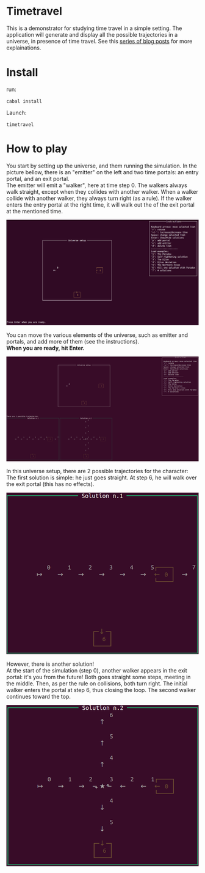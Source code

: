 # Timetravel

This is a demonstrator for studying time travel in a simple setting.
The application will generate and display all the possible trajectories in a universe, in presence of time travel.
See this [series of blog posts](https://www.corentindupont.info/blog/posts/Cosmology/2022-04-04-TimeTravel2.html) for more explainations.

Install
=======

run:
```
cabal install
```
Launch:
```
timetravel
```

How to play
===========

You start by setting up the universe, and them running the simulation.
In the picture bellow, there is an "emitter" on the left and two time portals: an entry portal, and an exit portal.    
The emitter will emit a "walker", here at time step 0.
The walkers always walk straight, except when they collides with another walker. 
When a walker collide with another walker, they always turn right (as a rule).
If the walker enters the entry portal at the right time, it will walk out the of the exit portal at the mentioned time.
   
![start](img/start.png)

You can move the various elements of the universe, such as emitter and portals, and add more of them (see the instructions).   
**When you are ready, hit Enter.**

![whole](img/whole.gif)

In this universe setup, there are 2 possible trajectories for the character:   
The first solution is simple: he just goes straight. At step 6, he will walk over the exit portal (this has no effects).

![sol1](img/sol1.gif)

However, there is another solution!   
At the start of the simulation (step 0), another walker appears in the exit portal: it's you from the future! Both goes straight some steps, meeting in the middle. Then, as per the rule on collisions, both turn right. The initial walker enters the portal at step 6, thus closing the loop. The second walker continues toward the top.

![sol2](img/sol2.gif)


